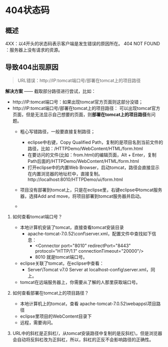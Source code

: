 # 404状态码
## 概述
4XX：以4开头的状态码表示客户端是发生错误的原因所在。
404 NOT FOUND ：服务器上没有请求的资源。

## 导致404出现原因

>URL错误：http://IP:tomcat端口号/部署在tomcat上的项目路径

**解决方案** —— 截取部分路径进行尝试，比如：
- http://IP:tomcat端口号：如果出现tomcat官方页面则这部分没错；
- http://IP:tomcat端口号/部署在tomcat上的项目路径：
  可以出现tomcat官方页面，但是无法显示自己想要的页面，则**部署在tomcat上的项目路径**有问题。
  - 粗心写错路径，一般要直接复制路径；
    - eclipse中右键，Copy Qualified Path，复制的是项目名到当前文件的路径，比如：/HTTPDemo/WebContent/HTML/form.html
    - 在要访问的文件(比如：from.html)的编辑页面，Alt + Enter，复制Path后面的/HTTPDemo/WebContent/HTML/form.html
    - 打开eclipse中的内置Web Browser，启动tomcat，路径会直接显示在内置浏览器的地址栏中，直接复制。http://localhost:8010/HTTPDemo/ui/form.html

  - 项目没有部署到tomcat上，只是在eclipse里，右键eclipse中tomcat服务器，选择Add and move，将项目部署到tomcat服务器并启动。
  - 
1. 如何查看tomcat端口号？
   - 本地计算机安装了tomcat，直接查看tomcat安装目录
     - apache-tomcat-7.0.52\conf\server.xml，配置文件中查找如下信息：
       - \<Connector port="8010" redirectPort="8443" protocol="HTTP/1.1" connectionTimeout="20000"/>
       - 8010 就是tomcat端口号。
   - eclipse关联了tomcat，在eclipse中查看：
     - Server\Tomcat v7.0 Server at localhost-config\server.xml，同上。
   - tomcat在远端服务器上，你需要从了解的人那里获取端口号。
2. 如何查看部署在tomcat上的项目路径？
   - 本地计算机上的tomcat，查看 apache-tomcat-7.0.52\webapps\项目路径
   - eclipse里项目的WebContent目录下
   - 远程，需要询问。

3. URL中的斜杠是正斜杠/，从tomcat安装路径中复制的是反斜杠\，但是浏览器会自动将反斜杠改为正斜杠，所以，斜杠的正反不会影响路径的正确性。